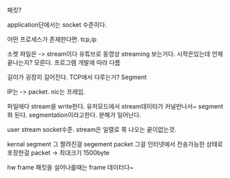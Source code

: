 패킷?

application단에서는 socket 수준이다.

어떤 프로세스가 존재한다면. tcp,ip

소켓 파일은 -> stream이다 유튜브로 동영상 streaming 보는거다. 시작은있는데 언제끝나는지? 모른다. 프로그램 개발에 따라 다름

 길이가 굉장히 길어진다. TCP에서 다루는거? Segment 
 
 IP는 -> packet. nic는 프레임.
 
파일에다 stream을 write한다. 유저모드에서 stream데이타가 커널만나서~ segment화 된다. segmentation이라고한다. 분해가 일어난다.



user       stream  socket수준. stream은 일렬로 쭉 나오는 끝이없는것.

kernal       segment  그 짤려진걸 segement
            packet     그걸 인터넷에서 전송가능한 상태로 포장한걸 packet -> 최대크기 1500byte

hw 
            frame          패킷을 실어나를때는 frame 데이터다~













